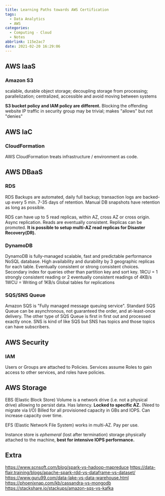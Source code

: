 ```yaml
---
title: Learning Paths towards AWS Certification
tags:
  - Data Analytics
  - AWS
categories:
  - Computing - Cloud
  - Notes
abbrlink: 115e2ac7
date: 2021-02-20 16:29:06
---
```


## AWS IaaS

### Amazon S3

scalable, durable object storage; decoupling storage from processing; parallelization; centralized, accessible and avoid moving between systems

**S3 bucket policy and IAM policy are different.**
Blocking the offending website IP traffic in security group may be trivial; makes "allows" but not "denies"

## AWS IaC

### CloudFormation

AWS CloudFormation treats infrastructure / environment as code.

## AWS DBaaS

### RDS

RDS Backups are automated, daily full backup; transaction logs are backed-up every 5 min. 7-35 days of retention. Manual DB snapshots have retention as long as possible.

RDS can have up to 5 read replicas, within AZ, cross AZ or cross origin. Async replication. Reads are eventually consistent. Replicas can be promoted. **It is possible to setup multi-AZ read replicas for Disaster Recovery(DR).**

### DynamoDB

DynamoDB is fully-managed scalable, fast and predictable performance NoSQL database. High availability and durability by 3 geographic replicas for each table. Eventually consistent or strong consistent choices. Secondary index for queries other than partition key and sort key.
1RCU = 1 strongly consistent reading or 2 eventually consistent readings of 4KB/s
1WCU = Writing of 1KB/s
Global tables for replications

### SQS/SNS Queue

Amazon SQS is "Fully managed message queuing service".
Standard SQS Queue can be asynchronous, not guaranteed the order, and at-least-once delivery. The other type of SQS Queue is first in first out and processed exactly once.
SNS is kind of like SQS but SNS has topics and those topics can have subscribers.

## AWS Security

### IAM

Users or Groups are attached to Policies.
Services assume Roles to gain access to other services, and roles have policies.

## AWS Storage

EBS (Elastic Block Store) Volume is a network drive (i.e. not a physical drive) allowing to persist data. Has latency. **Locked to specific AZ.** (Need to migrate via I/O) Billed for all provisioned capacity in GBs and IOPS. Can increase capacity over time.

EFS (Elastic Network File System) works in multi-AZ. Pay per use.

Instance store is *ephemeral* (lost after termination) storage physically attached to the machine, **best for intensive IOPS performance.**

## Extra

https://www.scnsoft.com/blog/spark-vs-hadoop-mapreduce
https://data-flair.training/blogs/apache-spark-rdd-vs-dataframe-vs-dataset/
https://www.guru99.com/data-lake-vs-data-warehouse.html
https://phoenixnap.com/kb/cassandra-vs-mongodb
https://stackshare.io/stackups/amazon-sqs-vs-kafka
